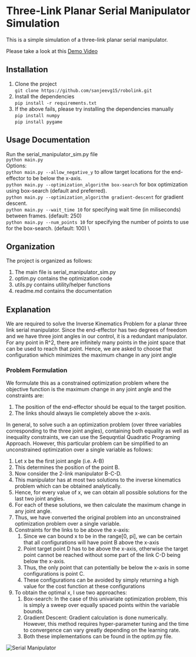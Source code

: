 # Three-Link Planar Serial Manipulator Simulation

This is a simple simulation of a three-link planar serial manipulator.

Please take a look at this [Demo Video](https://youtu.be/B_PvrnDk0As)

## Installation

1. Clone the project \
    ```git clone https://github.com/sanjeevg15/robolink.git```
2. Install the dependencies \
    ```pip install -r requirements.txt```
3. If the above fails, please try installing the dependencies manually \
    ```pip install numpy``` \
    ```pip install pygame```

## Usage Documentation

Run the serial_manipulator_sim.py file \
 ```python main.py```\
Options:\
```python main.py --allow_negative_y``` to allow target locations for the end-effector to     be below the x-axis.\
```python main.py --optimization_algorithm box-search``` for box optimization using box-search (default and preferred). \
```python main.py --optimization_algorithm gradient-descent``` for gradient descent.\
```python main.py --wait_time 10``` for specifying wait time (in miliseconds) between frames. (default: 250) \
```python main.py --num_points 10``` for specifying the number of points to use for the box-search. (default: 100) \

## Organization

The project is organized as follows:

1. The main file is serial_manipulator_sim.py
2. optim.py contains the optimization code
3. utils.py contains utility/helper functions
4. readme.md contains the documentation

## Explanation

We are required to solve the Inverse Kinematics Problem for a planar three link serial manipulator. Since the end-effector has two degrees of freedom and we have three joint angles in our control, it is a redundant manipulator. For any point in R^2, there are infinitely many points in the joint space that can be used to reach that point. Hence, we are asked to choose that configuration which minimizes the maximum change in any joint angle

### Problem Formulation

We formulate this as a constrained optimization problem where the objective function is the maximum change in any joint angle and the constraints are:

1. The position of the end-effector should be equal to the target position.
2. The links should always lie completely above the x-axis.

In general, to solve such a an optimization problem (over three variables corresponding to the three joint angles), containing both equality as well as inequality constraints, we can use the Sequqntial Quadratic Programing Approach. However, this particular problem can be simplified to an unconstrained optimization over a single variable as follows:

1. Let x be the first joint angle (i.e. A-B)
2. This determines the position of the point B.
3. Now consider the 2-link manipulator B-C-D.
4. This manipulator has at most two solutions to the inverse kinematics problem which can be obtained analytically.
5. Hence, for every value of x, we can obtain all possible solutions for the last two joint angles.
6. For each of these solutions, we then calculate the maximum change in any joint angle.
7. Thus, we have converted the original problem into an unconstrained optimization problem over a single variable.
8. Constraints for the links to be above the x-axis:
   1. Since we can bound x to be in the range[0, pi], we can be certain that all configurations will have point B above the x-axis
   2. Point target point D has to be above the x-axis, otherwise the target point cannot be reached without some part of the link C-D being below the x-axis.
   3. Thus, the only point that can potentially be below the x-axis in some configurations is point C.
   4. These configurations can be avoided by simply returning a high value for the cost function at these configurations
9. To obtain the optimal x, I use two approaches:
   1. Box-search: In the case of this univariate optimization problem, this is simply a sweep over equally spaced points within the variable bounds.
   2. Gradient Descent: Gradient calculation is done numerically. However, this method requires hyper-parameter tuning and the time to convergence can vary greatly depending on the learning rate.
   3. Both these implementations can be found in the optim.py file.

![Serial Manipulator](manipulator_figure.png)
